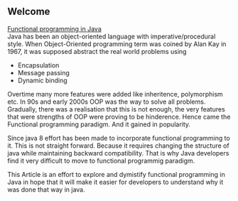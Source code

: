 ## Welcome

[Functional programming in Java](articles/functionalProgrammingInJava.md)\
Java has been an object-oriented language with imperative/procedural style. When Object-Oriented programming term was coined by Alan Kay in 1967, it was supposed abstract the real world problems using 
* Encapsulation
* Message passing
* Dynamic binding

Overtime many more features were added like inheritence, polymorphism etc. In 90s and early 2000s OOP was the way to solve all problems. Gradually, there was a realisation that this is not enough, the very features that were strengths of OOP were proving to be hinderence. 
Hence came the Functional programming paradigm. And it gained in popularity.

Since java 8 effort has been made to incorporate functional programming to it. This is not straight forward. Because it requires changing the structure of java while maintaining backward compatibility.
That is why Java developers find it very difficult to move to functional programmig paradigm.

This Article is an effort to explore and dymistify functional programming in Java in hope that it will make it easier for developers to understand why it was done that way in java.

